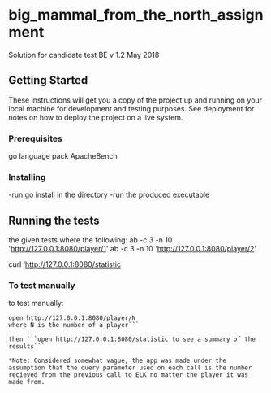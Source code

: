 # big_mammal_from_the_north_assignment

Solution for candidate test BE v 1.2 May 2018
## Getting Started

These instructions will get you a copy of the project up and running on your local machine for development and testing purposes. See deployment for notes on how to deploy the project on a live system.

### Prerequisites

go language pack
ApacheBench

### Installing

-run go install in the directory
-run the produced executable

## Running the tests

the given tests where the following:
ab -c 3 -n 10 'http://127.0.0.1:8080/player/1'
ab -c 3 -n 10 'http://127.0.0.1:8080/player/2'

curl ‘http://127.0.0.1:8080/statistic

### To test manually

to test manually:
```
open http://127.0.0.1:8080/player/N
where N is the number of a player```

then ```open http://127.0.0.1:8080/statistic to see a summary of the results```

*Note: Considered somewhat vague, the app was made under the assumption that the query parameter used on each call is the number recieved from the previous call to ELK no matter the player it was made from.